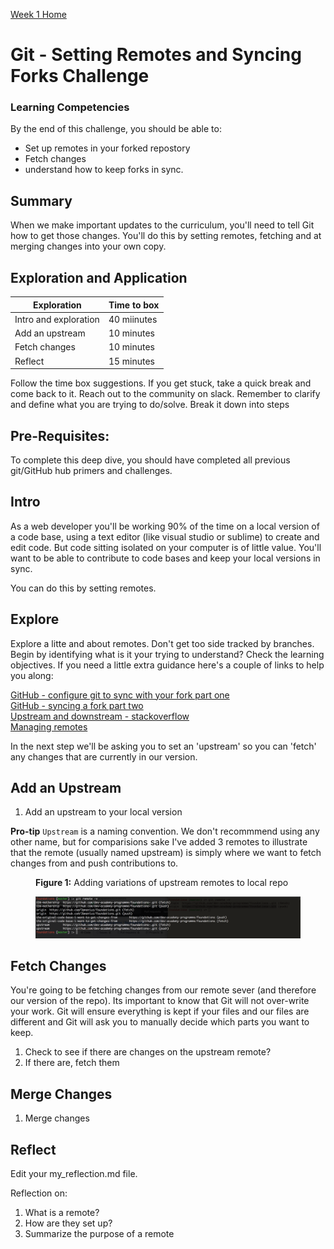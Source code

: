 [Week 1 Home](../)

# Git - Setting Remotes and Syncing Forks Challenge

### Learning Competencies
By the end of this challenge, you should be able to:

- Set up remotes in your forked repostory
- Fetch changes 
- understand how to keep forks in sync. 

## Summary
When we make important updates to the curriculum, you'll need to tell Git how to get those changes. 
You'll do this by setting remotes, fetching and at merging changes into your own copy. 


## Exploration and Application

Exploration | Time to box |
------------|----------|
Intro and exploration| 40 miinutes
Add an upstream | 10 minutes
Fetch changes | 10 minutes 
Reflect | 15 minutes |

Follow the time box suggestions. If you get stuck, take a quick break and come back to it. Reach out to the community on slack. Remember to clarify and define what you are trying to do/solve. Break it down into steps

## Pre-Requisites:
To complete this deep dive, you should have completed all previous git/GitHub hub primers and challenges. 

## Intro 
As a web developer you'll be working 90% of the time on a local version of a code base, using a text editor (like visual studio or sublime) to create and edit code. But code sitting isolated on your computer is of little value. You'll want to be able to contribute to code bases and keep your local versions in sync. 

You can do this by setting remotes.

## Explore 
Explore a litte and about remotes. Don't get too side tracked by branches. Begin by identifying what is it your trying to understand? Check the learning objectives. If you need a little extra guidance  here's a couple of links to help you along: 

[GitHub - configure git to sync with your fork part one](https://help.github.com/articles/fork-a-repo/#step-3-configure-git-to-sync-your-fork-with-the-original-spoon-knife-repository)  
[GitHub - syncing a fork part two](https://help.github.com/articles/syncing-a-fork/)  
[Upstream and downstream - stackoverflow](https://stackoverflow.com/questions/2739376/definition-of-downstream-and-upstream)  
[Managing remotes](https://help.github.com/categories/managing-remotes)  

In the next step we'll be asking you to set an 'upstream' so you can 'fetch' any changes that are currently in our version. 

## Add an Upstream
1. Add an upstream to your local version

__Pro-tip__ `Upstream` is a naming convention. We don't recommmend using any other name, but for comparisions sake I've added 3 remotes to illustrate that the remote (usually named upstream) is simply where we want to fetch changes from and push contributions to. 

<figure>
  <figcaption>
    <p><strong>Figure 1:</strong> Adding variations of upstream remotes to local repo</p>
  </figcaption>
  <img src="../../images/github_11_remote.png" alt="adding remotes"><br>
</figure>


## Fetch Changes 
You're going to be fetching changes from our remote sever (and therefore our version of the repo). Its important to know that Git will not over-write your work. Git will ensure everything is kept if your files and our files are different and Git will ask you to manually decide which parts you want to keep. 

1. Check to see if there are changes on the upstream remote?
2. If there are, fetch them

## Merge Changes 
1. Merge changes


## Reflect
Edit your my_reflection.md file. 

Reflection on:

1. What is a remote?
2. How are they set up?
3. Summarize the purpose of a remote

